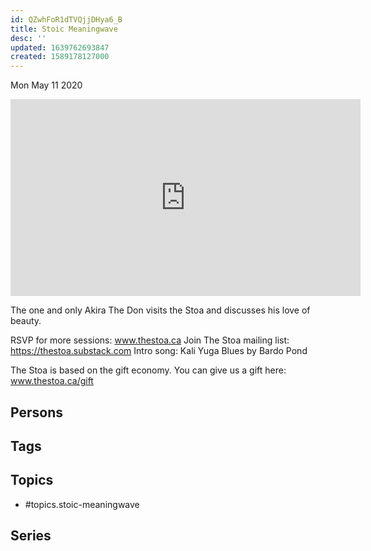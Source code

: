 ```yaml
---
id: QZwhFoR1dTVQjjDHya6_B
title: Stoic Meaningwave
desc: ''
updated: 1639762693847
created: 1589178127000
---
```





Mon May 11 2020

<iframe width="560" height="315" src="https://www.youtube.com/embed/B05xyey4KO0" title="Stoic Meaningwave w/ Akira The Don" frameborder="0" allow="accelerometer; autoplay; clipboard-write; encrypted-media; gyroscope; picture-in-picture" allowfullscreen ></iframe>

The one and only Akira The Don visits the Stoa and discusses his love of beauty.

RSVP for more sessions: www.thestoa.ca
Join The Stoa mailing list: https://thestoa.substack.com
Intro song: Kali Yuga Blues by Bardo Pond

The Stoa is based on the gift economy. You can give us a gift here: www.thestoa.ca/gift

## Persons



## Tags



## Topics

- #topics.stoic-meaningwave

## Series



